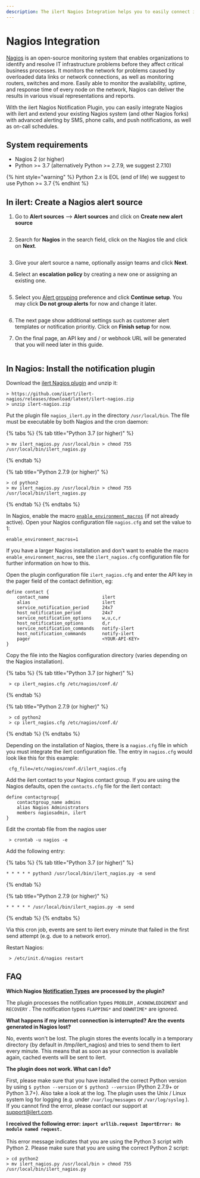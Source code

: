```yaml
---
description: The ilert Nagios Integration helps you to easily connect ilert with Nagios.
---
```


# Nagios Integration

[Nagios](https://www.nagios.org/) is an open-source monitoring system that enables organizations to identify and resolve IT infrastructure problems before they affect critical business processes. It monitors the network for problems caused by overloaded data links or network connections, as well as monitoring routers, switches and more. Easily able to monitor the availability, uptime, and response time of every node on the network, Nagios can deliver the results in various visual representations and reports.

With the ilert Nagios Notification Plugin, you can easily integrate Nagios with ilert and extend your existing Nagios system (and other Nagios forks) with advanced alerting by SMS, phone calls, and push notifications, as well as on-call schedules.

## System requirements <a href="#requirements" id="requirements"></a>

* Nagios 2 (or higher)
* Python >= 3.7 (alternatively Python >= 2.7.9, we suggest 2.7.10)

{% hint style="warning" %}
Python 2.x is EOL (end of life) we suggest to use Python >= 3.7
{% endhint %}

## In ilert: Create a Nagios alert source <a href="#create-alarm-source" id="create-alarm-source"></a>

1.  Go to **Alert sources** --> **Alert sources** and click on **Create new alert source**

    <figure><img src="../../.gitbook/assets/Screenshot 2023-08-28 at 10.21.10.png" alt=""><figcaption></figcaption></figure>
2.  Search for **Nagios** in the search field, click on the Nagios tile and click on **Next**.&#x20;

    <figure><img src="../../.gitbook/assets/Screenshot 2023-08-28 at 10.24.23.png" alt=""><figcaption></figcaption></figure>
3. Give your alert source a name, optionally assign teams and click **Next**.
4.  Select an **escalation policy** by creating a new one or assigning an existing one.

    <figure><img src="../../.gitbook/assets/Screenshot 2023-08-28 at 11.37.47.png" alt=""><figcaption></figcaption></figure>
5.  Select you [Alert grouping](../../alerting/alert-sources.md#alert-grouping) preference and click **Continue setup**. You may click **Do not group alerts** for now and change it later.&#x20;

    <figure><img src="../../.gitbook/assets/Screenshot 2023-08-28 at 11.38.24.png" alt=""><figcaption></figcaption></figure>
6. The next page show additional settings such as customer alert templates or notification prioritiy. Click on **Finish setup** for now.
7.  On the final page, an API key and / or webhook URL will be generated that you will need later in this guide.

    <figure><img src="../../.gitbook/assets/Screenshot 2023-08-28 at 11.47.34 (1).png" alt=""><figcaption></figcaption></figure>

## In Nagios: Install the notification plugin <a href="#installation-guide" id="installation-guide"></a>

Download the [ilert Nagios plugin](https://github.com/iLert/ilert-nagios) and unzip it:

```
> https://github.com/iLert/ilert-nagios/releases/download/latest/ilert-nagios.zip
> unzip ilert-nagios.zip
```

Put the plugin file `nagios_ilert.py` in the directory `/usr/local/bin`. The file must be executable by both Nagios and the cron daemon:

{% tabs %}
{% tab title="Python 3.7 (or higher)" %}
```
> mv ilert_nagios.py /usr/local/bin > chmod 755 /usr/local/bin/ilert_nagios.py
```
{% endtab %}

{% tab title="Python 2.7.9 (or higher)" %}
```
> cd python2 
> mv ilert_nagios.py /usr/local/bin > chmod 755 /usr/local/bin/ilert_nagios.py
```
{% endtab %}
{% endtabs %}

In Nagios, enable the macro [`enable_environment_macros`](http://nagios.sourceforge.net/docs/3_0/configmain.html#enable_environment_macros) (if not already active). Open your Nagios configuration file `nagios.cfg` and set the value to 1:

```
enable_environment_macros=1
```

If you have a larger Nagios installation and don't want to enable the macro `enable_environment_macros`, see the `ilert_nagios.cfg` configuration file for further information on how to this.

Open the plugin configuration file `ilert_nagios.cfg` and enter the API key in the pager field of the contact definition, eg:

```
define contact {
    contact_name                    ilert
    alias                           ilert
    service_notification_period     24x7
    host_notification_period        24x7
    service_notification_options    w,u,c,r
    host_notification_options       d,r
    service_notification_commands   notify-ilert
    host_notification_commands      notify-ilert
    pager                           <YOUR-API-KEY>
}
```

Copy the file into the Nagios configuration directory (varies depending on the Nagios installation).

{% tabs %}
{% tab title="Python 3.7 (or higher)" %}
```
 > cp ilert_nagios.cfg /etc/nagios/conf.d/
```
{% endtab %}

{% tab title="Python 2.7.9 (or higher)" %}
```
 > cd python2
 > cp ilert_nagios.cfg /etc/nagios/conf.d/
```
{% endtab %}
{% endtabs %}

Depending on the installation of Nagios, there is a `nagios.cfg` file in which you must integrate the ilert configuration file. The entry in `nagios.cfg` would look like this for this example:

```
 cfg_file=/etc/nagios/conf.d/ilert_nagios.cfg
```

Add the ilert contact to your Nagios contact group. If you are using the Nagios defaults, open the `contacts.cfg` file for the ilert contact:

```
define contactgroup{
    contactgroup_name admins
    alias Nagios Administrators
    members nagiosadmin, ilert
}
```

Edit the crontab file from the nagios user

```
 > crontab -u nagios -e
```

Add the following entry:

{% tabs %}
{% tab title="Python 3.7 (or higher)" %}
```
* * * * * python3 /usr/local/bin/ilert_nagios.py -m send
```
{% endtab %}

{% tab title="Python 2.7.9 (or higher)" %}
```
* * * * * /usr/local/bin/ilert_nagios.py -m send
```
{% endtab %}
{% endtabs %}

Via this cron job, events are sent to ilert every minute that failed in the first send attempt (e.g. due to a network error).

Restart Nagios:

```
 > /etc/init.d/nagios restart
```

## FAQ <a href="#faq" id="faq"></a>

**Which Nagios** [**Notification Types**](http://nagios.sourceforge.net/docs/3_0/notifications.html) **are processed by the plugin?**

The plugin processes the notification types `PROBLEM` , `ACKNOWLEDGEMENT` and `RECOVERY` . The notification types `FLAPPING*` and `DOWNTIME*` are ignored.

**What happens if my internet connection is interrupted? Are the events generated in Nagios lost?**

No, events won't be lost. The plugin stores the events locally in a temporary directory (by default in /tmp/ilert\_nagios) and tries to send them to ilert every minute. This means that as soon as your connection is available again, cached events will be sent to ilert.

**The plugin does not work. What can I do?**

First, please make sure that you have installed the correct Python version by using `$ python --version` or `$ python3 --version` (Python 2.7.9+ or Python 3.7+). Also take a look at the log. The plugin uses the Unix / Linux system log for logging (e.g. under `/var/log/messages` or `/var/log/syslog` ). If you cannot find the error, please contact our support at [support@ilert.com](mailto:support@ilert.com).

**I received the following error: `import urllib.request ImportError: No module named request.`**\
\
This error message indicates that you are using the Python 3 script with Python 2. Please make sure that you are using the correct Python 2 script:

```
> cd python2 
> mv ilert_nagios.py /usr/local/bin > chmod 755 /usr/local/bin/ilert_nagios.py
```

